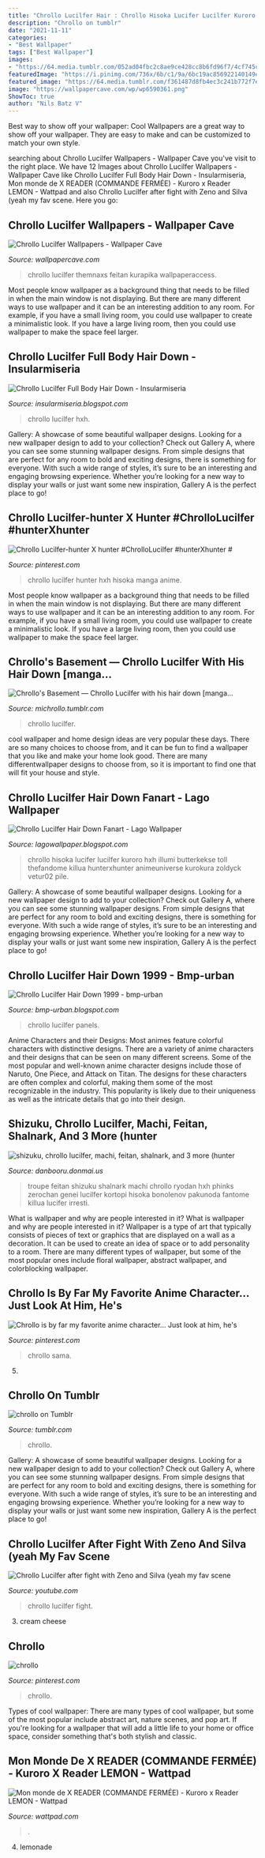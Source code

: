 ```yaml
---
title: "Chrollo Lucilfer Hair : Chrollo Hisoka Lucifer Lucilfer Kuroro Hxh Illumi Butterkekse Toll Thefandome Killua Hunterxhunter Animeuniverse Kurokura Zoldyck Vetur02 Pile"
description: "Chrollo on tumblr"
date: "2021-11-11"
categories:
- "Best Wallpaper"
tags: ["Best Wallpaper"]
images:
- "https://64.media.tumblr.com/052ad04fbc2c8ae9ce428cc8b6fd96f7/4cf745cc9a188bfb-13/s1280x1920/2e1ae5d2656d636ae9cb998dc86480194523c41f.jpg"
featuredImage: "https://i.pinimg.com/736x/6b/c1/9a/6bc19ac856922140149e65f8f4555b38.jpg"
featured_image: "https://64.media.tumblr.com/f361487d8fb4ec3c241b772f7ef707de/tumblr_p2xmt7VZSW1tcnab3o3_500.jpg"
image: "https://wallpapercave.com/wp/wp6590361.png"
ShowToc: true
author: "Nils Batz V"
---
```



Best way to show off your wallpaper:
Cool Wallpapers are a great way to show off your wallpaper. They are easy to make and can be customized to match your own style.

	

		
searching about Chrollo Lucilfer Wallpapers - Wallpaper Cave you've visit to the right place. We have 12 Images about Chrollo Lucilfer Wallpapers - Wallpaper Cave like Chrollo Lucilfer Full Body Hair Down - Insularmiseria, Mon monde de X READER (COMMANDE FERMÉE) - Kuroro x Reader LEMON - Wattpad and also Chrollo Lucilfer after fight with Zeno and Silva (yeah my fav scene. Here you go:
		
    
## Chrollo Lucilfer Wallpapers - Wallpaper Cave

<img loading=lazy src="https://wallpapercave.com/wp/wp6590361.png" onerror="this.onerror=null;this.src='https://tse4.mm.bing.net/th?id=OIP.leNZKBMrzZqfQrrV7jBA0wHaDq&amp;pid=15.1';" alt="Chrollo Lucilfer Wallpapers - Wallpaper Cave">

_Source: wallpapercave.com_

>chrollo lucilfer themnaxs feitan kurapika wallpaperaccess. 

	

Most people know wallpaper as a background thing that needs to be filled in when the main window is not displaying. But there are many different ways to use wallpaper and it can be an interesting addition to any room. For example, if you have a small living room, you could use wallpaper to create a minimalistic look. If you have a large living room, then you could use wallpaper to make the space feel larger.

    
## Chrollo Lucilfer Full Body Hair Down - Insularmiseria

<img loading=lazy src="https://64.media.tumblr.com/052ad04fbc2c8ae9ce428cc8b6fd96f7/4cf745cc9a188bfb-13/s1280x1920/2e1ae5d2656d636ae9cb998dc86480194523c41f.jpg" onerror="this.onerror=null;this.src='https://tse1.mm.bing.net/th?id=OIP.WXGarL2TX0qxr8gJLTRYIgHaFe&amp;pid=15.1';" alt="Chrollo Lucilfer Full Body Hair Down - Insularmiseria">

_Source: insularmiseria.blogspot.com_

>chrollo lucilfer hxh. 

	

Gallery: A showcase of some beautiful wallpaper designs.
Looking for a new wallpaper design to add to your collection? Check out Gallery A, where you can see some stunning wallpaper designs. From simple designs that are perfect for any room to bold and exciting designs, there is something for everyone. With such a wide range of styles, it’s sure to be an interesting and engaging browsing experience. Whether you’re looking for a new way to display your walls or just want some new inspiration, Gallery A is the perfect place to go!





	
	
    
## Chrollo Lucilfer-hunter X Hunter #ChrolloLucilfer #hunterXhunter #

<img loading=lazy src="https://i.pinimg.com/736x/7b/56/45/7b5645ead83372848941c7de0e20547a.jpg" onerror="this.onerror=null;this.src='https://tse2.mm.bing.net/th?id=OIP.wKCsKmsXCiKrr6HtFMwRKwHaJP&amp;pid=15.1';" alt="Chrollo Lucilfer-hunter X hunter #ChrolloLucilfer #hunterXhunter #">

_Source: pinterest.com_

>chrollo lucilfer hunter hxh hisoka manga anime. 

	

Most people know wallpaper as a background thing that needs to be filled in when the main window is not displaying. But there are many different ways to use wallpaper and it can be an interesting addition to any room. For example, if you have a small living room, you could use wallpaper to create a minimalistic look. If you have a large living room, then you could use wallpaper to make the space feel larger.

    
## Chrollo&#039;s Basement — Chrollo Lucilfer With His Hair Down [manga...

<img loading=lazy src="https://64.media.tumblr.com/272d52b27e9fe5f714d742f036c8faac/2e3c8f4178957a70-6c/s1280x1920/e1c5f89cfc110c0ca6ea371f0fe29913ae2df60a.jpg" onerror="this.onerror=null;this.src='https://tse3.mm.bing.net/th?id=OIP.GFL5DVVmNeM_tGfsiwUNrQHaEK&amp;pid=15.1';" alt="Chrollo&#039;s Basement — Chrollo Lucilfer with his hair down [manga...">

_Source: michrollo.tumblr.com_

>chrollo lucilfer. 

	

cool wallpaper and home design ideas are very popular these days. There are so many choices to choose from, and it can be fun to find a wallpaper that you like and make your home look good. There are many differentwallpaper designs to choose from, so it is important to find one that will fit your house and style.

    
## Chrollo Lucilfer Hair Down Fanart - Lago Wallpaper

<img loading=lazy src="https://64.media.tumblr.com/f361487d8fb4ec3c241b772f7ef707de/tumblr_p2xmt7VZSW1tcnab3o3_500.jpg" onerror="this.onerror=null;this.src='https://tse1.mm.bing.net/th?id=OIP.Y-OtRWW6C2fYI2ap6xT1bQHaI0&amp;pid=15.1';" alt="Chrollo Lucilfer Hair Down Fanart - Lago Wallpaper">

_Source: lagowallpaper.blogspot.com_

>chrollo hisoka lucifer lucilfer kuroro hxh illumi butterkekse toll thefandome killua hunterxhunter animeuniverse kurokura zoldyck vetur02 pile. 

	

Gallery: A showcase of some beautiful wallpaper designs.
Looking for a new wallpaper design to add to your collection? Check out Gallery A, where you can see some stunning wallpaper designs. From simple designs that are perfect for any room to bold and exciting designs, there is something for everyone. With such a wide range of styles, it’s sure to be an interesting and engaging browsing experience. Whether you’re looking for a new way to display your walls or just want some new inspiration, Gallery A is the perfect place to go!





	
	
    
## Chrollo Lucilfer Hair Down 1999 - Bmp-urban

<img loading=lazy src="https://64.media.tumblr.com/2d57613628b3baa91f72e9cecea8beb5/85ba4248e8ed1f99-ef/s640x960/ba3f9c98258a5eb0914aefbea7ad1261063ea63a.jpg" onerror="this.onerror=null;this.src='https://tse1.mm.bing.net/th?id=OIP.jhHlfU8Lq-ig766XF6HaUQHaFT&amp;pid=15.1';" alt="Chrollo Lucilfer Hair Down 1999 - bmp-urban">

_Source: bmp-urban.blogspot.com_

>chrollo lucilfer panels. 

	

Anime Characters and their Designs: Most animes feature colorful characters with distinctive designs.
There are a variety of anime characters and their designs that can be seen on many different screens. Some of the most popular and well-known anime character designs include those of Naruto, One Piece, and Attack on Titan. The designs for these characters are often complex and colorful, making them some of the most recognizable in the industry. This popularity is likely due to their uniqueness as well as the intricate details that go into their design.

    
## Shizuku, Chrollo Lucilfer, Machi, Feitan, Shalnark, And 3 More (hunter

<img loading=lazy src="https://cdn.donmai.us/original/df/e4/dfe4fc9f9f8ab410ae8335498553fd12.jpg" onerror="this.onerror=null;this.src='https://tse2.mm.bing.net/th?id=OIP.3-T8n5-KtBCugzVJhVP9EgHaGO&amp;pid=15.1';" alt="shizuku, chrollo lucilfer, machi, feitan, shalnark, and 3 more (hunter">

_Source: danbooru.donmai.us_

>troupe feitan shizuku shalnark machi chrollo ryodan hxh phinks zerochan genei lucilfer kortopi hisoka bonolenov pakunoda fantome killua lucifer irresti. 

	

What is wallpaper and why are people interested in it?
What is wallpaper and why are people interested in it?
Wallpaper is a type of art that typically consists of pieces of text or graphics that are displayed on a wall as a decoration. It can be used to create an idea of space or to add personality to a room. There are many different types of wallpaper, but some of the most popular ones include floral wallpaper, abstract wallpaper, and colorblocking wallpaper.

    
## Chrollo Is By Far My Favorite Anime Character... Just Look At Him, He&#039;s

<img loading=lazy src="https://i.pinimg.com/originals/e1/c9/59/e1c959a69683369d8faeaca7c082397b.jpg" onerror="this.onerror=null;this.src='https://tse3.mm.bing.net/th?id=OIP.74GcC6aab1y7gXTd4Gv2gwHaKd&amp;pid=15.1';" alt="Chrollo is by far my favorite anime character... Just look at him, he&#039;s">

_Source: pinterest.com_

>chrollo sama. 

	

5.

    
## Chrollo On Tumblr

<img loading=lazy src="https://66.media.tumblr.com/879128acba68197d3945fc446560f359/tumblr_nuup8srXzK1ue484to1_500.png" onerror="this.onerror=null;this.src='https://tse4.mm.bing.net/th?id=OIP.yq6aH-rItJfSOM9nPZl0YAHaEL&amp;pid=15.1';" alt="chrollo on Tumblr">

_Source: tumblr.com_

>chrollo. 

	

Gallery: A showcase of some beautiful wallpaper designs.
Looking for a new wallpaper design to add to your collection? Check out Gallery A, where you can see some stunning wallpaper designs. From simple designs that are perfect for any room to bold and exciting designs, there is something for everyone. With such a wide range of styles, it’s sure to be an interesting and engaging browsing experience. Whether you’re looking for a new way to display your walls or just want some new inspiration, Gallery A is the perfect place to go!





	
	
    
## Chrollo Lucilfer After Fight With Zeno And Silva (yeah My Fav Scene

<img loading=lazy src="https://i.ytimg.com/vi/otiw_9z5OH8/maxresdefault.jpg" onerror="this.onerror=null;this.src='https://tse3.mm.bing.net/th?id=OIP.p4THsbQ64oOD7sGnZkJklAHaEK&amp;pid=15.1';" alt="Chrollo Lucilfer after fight with Zeno and Silva (yeah my fav scene">

_Source: youtube.com_

>chrollo lucilfer fight. 

	

3. cream cheese 

    
## Chrollo

<img loading=lazy src="https://i.pinimg.com/736x/6b/c1/9a/6bc19ac856922140149e65f8f4555b38.jpg" onerror="this.onerror=null;this.src='https://tse2.mm.bing.net/th?id=OIP.rFAzQvFuzfCqp9zFWewsSQHaIW&amp;pid=15.1';" alt="chrollo">

_Source: pinterest.com_

>chrollo. 

	

Types of cool wallpaper:
There are many types of cool wallpaper, but some of the most popular include abstract art, nature scenes, and pop art. If you're looking for a wallpaper that will add a little life to your home or office space, consider something that's both stylish and classic.

    
## Mon Monde De X READER (COMMANDE FERMÉE) - Kuroro X Reader LEMON - Wattpad

<img loading=lazy src="https://d.wattpad.com/story_parts/84/images/15edd40cef165e07801479977948.jpg" onerror="this.onerror=null;this.src='https://tse3.mm.bing.net/th?id=OIP.fTkBszPYp1qL73AzK2llbgHaJG&amp;pid=15.1';" alt="Mon monde de X READER (COMMANDE FERMÉE) - Kuroro x Reader LEMON - Wattpad">

_Source: wattpad.com_

>. 

	

4. lemonade 

